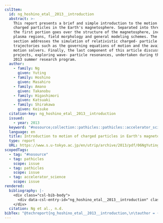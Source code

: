 ```yaml
---
cslItem:
  id: ng_hoshino_etal__2013__introduction
  abstract: >-
    This report presents a brief and simple introduction to the motion of
    charged particles in the Earth's magnetosphere. Separated into three parts,
    the first portion goes over the structure of the magnetosphere, including
    plasma regions, field morphology and general modeling schemes. The second
    section addresses the simulation of relativistic charged- particle
    trajectories such as the governing equations of motion and the available
    motion solvers. Finally, the last component of this article discusses the
    projects, exploring wave- particle resonances, undertaken during the UTRIP
    2013 summer research program.
  author:
    - family: Ng
      given: Yuting
    - family: Hoshino
      given: Masahiro
    - family: Amano
      given: Takanobu
    - family: Higashimori
      given: Katsuaki
    - family: Shirakawa
      given: Keisuke
  citation-key: ng_hoshino_etal__2013__introduction
  issued:
    - year: 2013
  keyword: "#nosource;collection::pathicles::pathicles::accelerator_science"
  language: en
  title: Introduction to motion of charged particles in Earth's magnetosphere
  type: report
  URL: https://www.s.u-tokyo.ac.jp/en/utrip/archive/2013/pdf/06NgYuting.pdf
scopedTags:
  - tag: "#nosource"
  - tag: pathicles
    scope: issue
  - tag: pathicles
    scope: issue
  - tag: accelerator_science
    scope: issue
rendered:
  bibliography: |-
    <div class="csl-bib-body">
      <div data-csl-entry-id="ng_hoshino_etal__2013__introduction" class="csl-entry">Ng, Y., Hoshino, M., Amano, T., Higashimori, K., &#38; Shirakawa, K. n.d.. <i>Introduction to motion of charged particles in Earth’s magnetosphere</i>. https://www.s.u-tokyo.ac.jp/en/utrip/archive/2013/pdf/06NgYuting.pdf</div>
    </div>
  citation: Ng et al., n.d.
bibTex: "@techreport{ng_hoshino_etal__2013__introduction,\n\tauthor = {Ng, Yuting and Hoshino, Masahiro and Amano, Takanobu and Higashimori, Katsuaki and Shirakawa, Keisuke},\n\ttitle = {Introduction to motion of charged particles in {Earth}'s magnetosphere},\n\thowpublished = {https://www.s.u-tokyo.ac.jp/en/utrip/archive/2013/pdf/06NgYuting.pdf},\n}\n\n"
---
```

